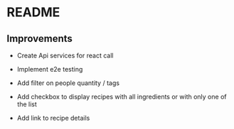 # README

## Improvements

- Create Api services for react call

- Implement e2e testing

- Add filter on people quantity / tags

- Add checkbox to display recipes with all ingredients or with only one of the list

- Add link to recipe details

